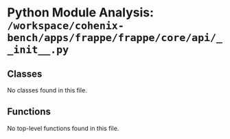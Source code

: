 # Python Module Analysis: `/workspace/cohenix-bench/apps/frappe/frappe/core/api/__init__.py`

## Classes

No classes found in this file.


## Functions

No top-level functions found in this file.
